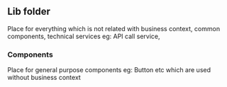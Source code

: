 ## Lib folder

Place for everything which is not related with business context, common components, technical services
eg: API call service,

### Components

Place for general purpose components eg: Button etc which are used without business context